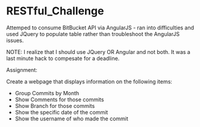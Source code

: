 # RESTful_Challenge
Attemped to consume BitBucket API via AngularJS - ran into difficulties and used JQuery to populate table rather than troubleshoot the AngularJS issues. 

NOTE: I realize that I should use JQuery OR Angular and not both. It was a last minute hack to compesate for a deadline.


Assignment:

Create a webpage that displays information on the following items:

- Group Commits by Month
- Show Comments for those commits
- Show Branch for those commits
- Show the specific date of the commit
- Show the username of who made the commit

